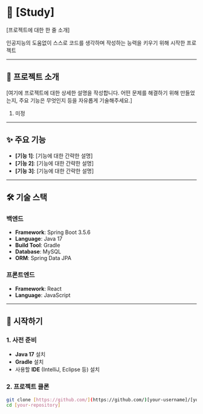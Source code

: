 # 🚀 [Study]

[프로젝트에 대한 한 줄 소개]

인공지능의 도움없이 스스로 코드를 생각하며 작성하는 능력을 키우기 위해 시작한 프로젝트

---

## 📖 프로젝트 소개

[여기에 프로젝트에 대한 상세한 설명을 작성합니다. 어떤 문제를 해결하기 위해 만들었는지, 주요 기능은 무엇인지 등을 자유롭게 기술해주세요.]

1. 미정

---

## ✨ 주요 기능

* **[기능 1]**: [기능에 대한 간략한 설명]
* **[기능 2]**: [기능에 대한 간략한 설명]
* **[기능 3]**: [기능에 대한 간략한 설명]

---

## 🛠️ 기술 스택

### 백엔드

* **Framework**: Spring Boot 3.5.6
* **Language**: Java 17
* **Build Tool**: Gradle
* **Database**: MySQL
* **ORM**: Spring Data JPA

### 프론트엔드

* **Framework**: React
* **Language**: JavaScript

---

## 🏁 시작하기

### 1. 사전 준비

* **Java 17** 설치
* **Gradle** 설치
* 사용할 **IDE** (IntelliJ, Eclipse 등) 설치

### 2. 프로젝트 클론

```bash
git clone [https://github.com/](https://github.com/)[your-username]/[your-repository].git
cd [your-repository]
